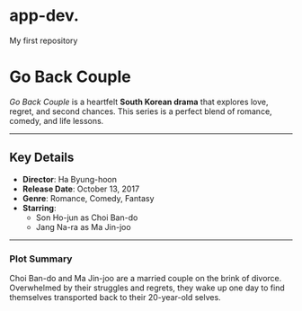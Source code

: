 # app-dev.
My first repository

# **Go Back Couple**  

_Go Back Couple_ is a heartfelt **South Korean drama** that explores love, regret, and second chances. This series is a perfect blend of romance, comedy, and life lessons.  

---

## **Key Details**  
- **Director**: Ha Byung-hoon  
- **Release Date**: October 13, 2017  
- **Genre**: Romance, Comedy, Fantasy  
- **Starring**:  
  - Son Ho-jun as Choi Ban-do  
  - Jang Na-ra as Ma Jin-joo  

---

### **Plot Summary**  
Choi Ban-do and Ma Jin-joo are a married couple on the brink of divorce. Overwhelmed by their struggles and regrets, they wake up one day to find themselves transported back to their 20-year-old selves.  
